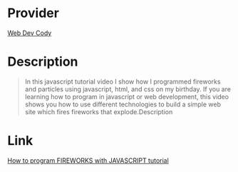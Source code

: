 # Provider

[Web Dev Cody](https://www.youtube.com/@WebDevCody)

# Description

> In this javascript tutorial video I show how I programmed fireworks and particles using javascript, html, and css on my birthday.  If you are learning how to program in javascript or web development, this video shows you how to use different technologies to build a simple web site which fires fireworks that explode.Description

# Link

[How to program FIREWORKS with JAVASCRIPT tutorial](https://www.youtube.com/watch?v=yyV84tYmiQ8)